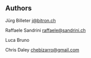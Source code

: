 
## Authors
Jürg Billeter <j@bitron.ch>

Raffaele Sandrini <raffaele@sandrini.ch>

Luca Bruno

Chris Daley <chebizarro@gmail.com>